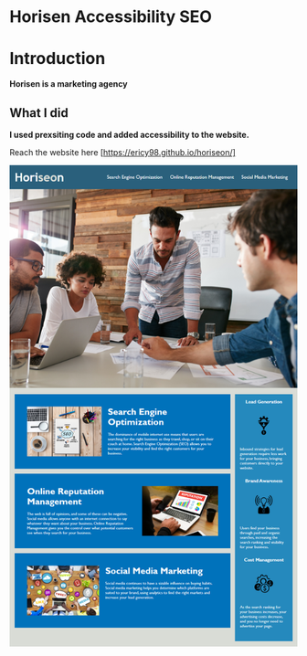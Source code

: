 # Horisen Accessibility SEO

# Introduction
**Horisen is a marketing agency**

## What I did
**I used prexsiting code and added accessibility to the website.**

Reach the website here [https://ericy98.github.io/horiseon/]

![screenshot](/assets/images/horisen%20screenshot.png)
